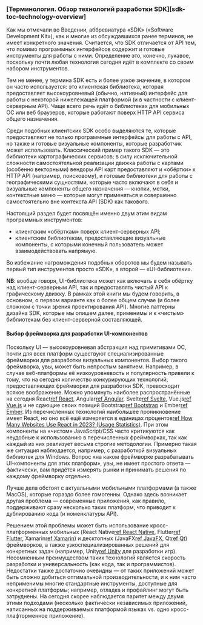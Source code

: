 ### [Терминология. Обзор технологий разработки SDK][sdk-toc-technology-overview]

Как мы отмечали во Введении, аббревиатура «SDK» («Software Development Kit»), как и многие из обсуждавшихся ранее терминов, не имеет конкретного значения. Считается, что SDK отличается от API тем, что помимо программных интерфейсов содержит и готовые инструменты для работы с ними. Определение это, конечно, лукавое, поскольку почти любая технология сегодня идёт в комплекте со своим набором инструментов.

Тем не менее, у термина SDK есть и более узкое значение, в котором он часто используется: это клиентская библиотека, которая предоставляет высокоуровневый (обычно, нативный) интерфейс для работы с некоторой нижележащей платформой (и в частности с клиент-серверным API). Чаще всего речь идёт о библиотеках для мобильных ОС или веб браузеров, которые работают поверх HTTP API сервиса общего назначения.

Среди подобных клиентских SDK особо выделяются те, которые предоставляют не только программные интерфейсы для работы с API, но также и готовые визуальные компоненты, которые разработчик может использовать. Классический пример такого SDK — это библиотеки картографических сервисов; в силу исключительной сложности самостоятельной реализации движка работы с картами (особенно векторными) вендоры API карт предоставляют и «обёртки» к HTTP API (например, поисковому), и готовые библиотеки для работы с географическими сущностями, которые часто включают в себя и визуальные компоненты общего назначения — кнопки, метки, контекстные меню — которые могут применяться и совершенно самостоятельно вне контекста API (SDK) как такового.

Настоящий раздел будет посвящён именно двум этим видам программных инструментов:
  * клиентским «обёрткам» поверх клиент-серверных API;
  * клиентским библиотекам, предоставляющие визуальные компоненты, с которыми конечный пользователь может взаимодействовать напрямую.

Во избежание нагромождения подобных оборотов мы будем называть первый тип инструментов просто «SDK», а второй — «UI-библиотеки».

**NB**: вообще говоря, UI-библиотека может как включать в себя обёртку над клиент-серверным API, так и предоставлять чистый API к графическому движку. В рамках этой книги мы будем говорить, в основном, о первом варианте как о более общем случае (и более сложном с точки зрения проектирования API). Многие паттерны дизайна SDK, которые мы опишем далее, применимы и к «чистым» библиотекам без клиент-серверной составляющей.

#### Выбор фреймворка для разработки UI-компонентов

Поскольку UI — высокоуровневая абстракция над примитивами ОС, почти для всех платформ существуют специализированные фреймворки для разработки визуальных компонентов. Выбор такого фреймворка, увы, может быть непростым занятием. Например, в случае веб-платформы её низкоуровневость и популярность привели к тому, что на сегодня количество конкурирующих технологий, предоставляющих фреймворки для разработки SDK, превосходит всякое воображение. Можно упомянуть наиболее распространённые на сегодня React[ref React](https://react.dev/), Angular[ref Angular](https://angular.io/), Svelte[ref Svelte](https://svelte.dev/), Vue.js[ref Vue.js](https://vuejs.org/) и не сдающие своих позиций Bootstrap[ref Bootstrap](https://getbootstrap.com/) и Ember[ref Ember](https://emberjs.com/). Из перечисленных технологий наибольшее проникновение имеет React, но оно всё ещё измеряется в единицах процентов[ref How Many Websites Use React in 2023? (Usage Statistics)](https://increditools.com/react-usage-statistics/). При этом компоненты на «чистом» JavaScript/CSS часто критикуются как неудобные к использованию в перечисленных фреймворках, так как каждый из них реализует весьма строгие методологии. Примерно такая же ситуация наблюдается, например, с разработкой визуальных библиотек для Windows. Вопрос «на каком фреймворке разрабатывать UI-компоненты для этих платформ», увы, не имеет простого ответа — фактически, вам придётся измерять рынки и принимать решения по каждому фреймворку отдельно.

Лучше дела обстоят с актуальными мобильными платформами (а также MacOS), которые гораздо более гомогенны. Однако здесь возникает другая проблема — современные приложения, как правило, поддерживают сразу несколько таких платформ, что приводит к дублированию кода (и номенклатуры API).

Решением этой проблемы может быть использование кросс-платформенных мобильных (React Native[ref React Native](https://reactnative.dev/), Flutter[ref Flutter](https://flutter.dev/), Xamarin[ref Xamarin](https://dotnet.microsoft.com/en-us/apps/xamarin)) и десктопных (JavaFX[ref JavaFX](https://openjfx.io/), Qt[ref Qt](https://www.qt.io/)) фреймворков, а также узкоспециализированных решений для конкретных задач (например, Unity[ref Unity](https://docs.unity3d.com/Manual/index.html) для разработки игр). Несомненным преимуществом таких технологий является скорость разработки и универсальность (как кода, так и программистов). Недостатки также достаточно очевидны — от таких приложений может быть сложно добиться оптимальной производительности, и к ним часто неприменимы многие стандартные инструменты, доступные для конкретной платформы; например, отладка и профайлинг могут быть затруднены. На сегодня скорее наблюдается паритет между двумя этими подходами (несколько фактически независимых приложений, написанных на поддерживаемых платформой языках vs. одно кросс-плафторменное приложение).